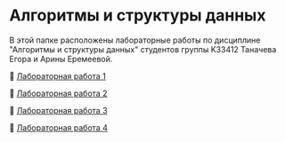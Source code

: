 # Алгоритмы и структуры данных

В этой папке расположены лабораторные работы по дисциплине "Алгоритмы и структуры данных" студентов группы K33412 Таначева Егора и Арины Еремеевой.

📎 [Лабораторная работа 1](./lab1/)

📎 [Лабораторная работа 2](./lab2)

📎 [Лабораторная работа 3](./lab3)

📎 [Лабораторная работа 4](./lab4)